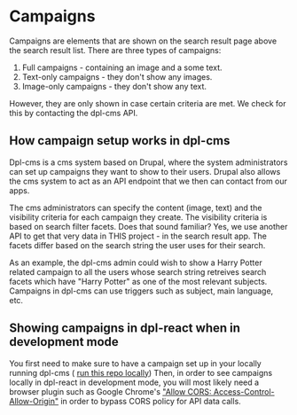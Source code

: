# Campaigns

Campaigns are elements that are shown on the search result page above the search
result list. There are three types of campaigns:

1. Full campaigns - containing an image and a some text.
2. Text-only campaigns - they don't show any images.
3. Image-only campaigns - they don't show any text.

However, they are only shown in case certain criteria are met. We check for this
by contacting the dpl-cms API.

## How campaign setup works in dpl-cms

Dpl-cms is a cms system based on Drupal, where the system administrators can set
up campaigns they want to show to their users. Drupal also allows the cms system
to act as an API endpoint that we then can contact from our apps.

The cms administrators can specify the content (image, text) and the visibility
criteria for each campaign they create. The visibility criteria is based on
search filter facets.
Does that sound familiar? Yes, we use another API to get that very data
in THIS project - in the search result app.
The facets differ based on the search string the user uses for their search.

As an example, the dpl-cms admin could wish to show a Harry Potter related
campaign to all the users whose search string retreives search facets which
have "Harry Potter" as one of the most relevant subjects.
Campaigns in dpl-cms can use triggers such as subject, main language, etc.

## Showing campaigns in dpl-react when in development mode

You first need to make sure to have a campaign set up in your locally running
dpl-cms (
[run this repo locally](https://github.com/danskernesdigitalebibliotek/dpl-cms))
Then, in order to see campaigns locally in dpl-react in development mode, you
will most likely need a browser plugin such as Google Chrome's
["Allow CORS: Access-Control-Allow-Origin"](https://chrome.google.com/webstore/detail/allow-cors-access-control/lhobafahddgcelffkeicbaginigeejlf?hl=en)
in order to bypass CORS policy for API data calls.
